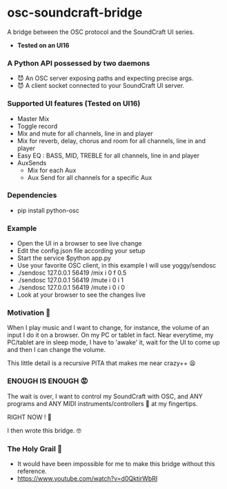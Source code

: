 # osc-soundcraft-bridge
A bridge between the OSC protocol and the SoundCraft UI series.

- **Tested on an UI16**

### A Python API possessed by two daemons
* 😈 An OSC server exposing paths and expecting precise args.
* 😈 A client socket connected to your SoundCraft UI server.

### Supported UI features (Tested on UI16)
* Master Mix
* Toggle record
* Mix and mute for all channels, line in and player
* Mix for reverb, delay, chorus and room for all channels, line in and player
* Easy EQ : BASS, MID, TREBLE for all channels, line in and player
* AuxSends
  * Mix for each Aux
  * Aux Send for all channels for a specific Aux

### Dependencies
  * pip install python-osc

### Example
* Open the UI in a browser to see live change
* Edit the config.json file according your setup
* Start the service $python app.py
* Use your favorite OSC client, in this example I will use yoggy/sendosc
* ./sendosc 127.0.0.1 56419 /mix i 0 f 0.5
* ./sendosc 127.0.0.1 56419 /mute i 0 i 1
* ./sendosc 127.0.0.1 56419 /mute i 0 i 0
* Look at your browser to see the changes live

### Motivation 🤔
When I play music and I want to change, for instance, the volume of an input I do it on a browser. On my PC or tablet in fact. Near everytime, my PC/tablet are in sleep mode, I have to 'awake' it, wait for the UI to come up and then I can change the volume.

This little detail is a recursive PITA that makes me near crazy++ 😫

### ENOUGH IS ENOUGH 😡
The wait is over, I want to control my SoundCraft with OSC, and ANY programs and ANY MIDI instruments/controllers 🎹 at my fingertips. 

RIGHT NOW ! 🥴

I then wrote this bridge. 🤓

### The Holy Grail 🎥
* It would have been impossible for me to make this bridge without this reference.
* https://www.youtube.com/watch?v=d0QktirWbRI
 
